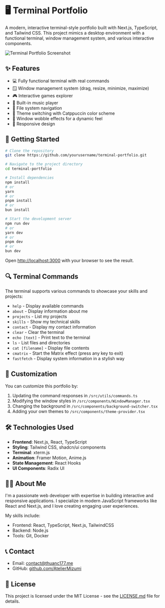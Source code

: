 # 🖥️ Terminal Portfolio

A modern, interactive terminal-style portfolio built with Next.js, TypeScript, and Tailwind CSS. This project mimics a desktop environment with a functional terminal, window management system, and various interactive components.

![Terminal Portfolio Screenshot](public/screenshot.png)

## ✨ Features

- 💻 Fully functional terminal with real commands
- 🪟 Window management system (drag, resize, minimize, maximize)
- 🎮 Interactive games explorer
- 🎵 Built-in music player
- 📁 File system navigation
- 🌈 Theme switching with Catppuccin color scheme
- 💫 Window wobble effects for a dynamic feel
- 📱 Responsive design

## 🚀 Getting Started

```bash
# Clone the repository
git clone https://github.com/yourusername/terminal-portfolio.git

# Navigate to the project directory
cd terminal-portfolio

# Install dependencies
npm install
# or
yarn
# or
pnpm install
# or
bun install

# Start the development server
npm run dev
# or
yarn dev
# or
pnpm dev
# or
bun dev
```

Open [http://localhost:3000](http://localhost:3000) with your browser to see the result.

## 🔍 Terminal Commands

The terminal supports various commands to showcase your skills and projects:

- `help` - Display available commands
- `about` - Display information about me
- `projects` - List my projects
- `skills` - Show my technical skills
- `contact` - Display my contact information
- `clear` - Clear the terminal
- `echo [text]` - Print text to the terminal
- `ls` - List files and directories
- `cat [filename]` - Display file contents
- `cmatrix` - Start the Matrix effect (press any key to exit)
- `fastfetch` - Display system information in a stylish way

## 🎨 Customization

You can customize this portfolio by:

1. Updating the command responses in `/src/utils/commands.ts`
2. Modifying the window styles in `/src/components/WindowManager.tsx`
3. Changing the background in `/src/components/background-switcher.tsx`
4. Adding your own themes to `/src/components/theme-provider.tsx`

## 🛠️ Technologies Used

- **Frontend**: Next.js, React, TypeScript
- **Styling**: Tailwind CSS, shadcn/ui components
- **Terminal**: xterm.js
- **Animation**: Framer Motion, Anime.js
- **State Management**: React Hooks
- **UI Components**: Radix UI

## 👨‍💻 About Me

I'm a passionate web developer with expertise in building interactive and responsive applications. I specialize in modern JavaScript frameworks like React and Next.js, and I love creating engaging user experiences.

My skills include:
- Frontend: React, TypeScript, Next.js, TailwindCSS
- Backend: Node.js
- Tools: Git, Docker

## 📞 Contact

- Email: contact@thuanc177.me
- GitHub: [github.com/AtelierMizumi](https://github.com/AtelierMizumi)

## 📄 License

This project is licensed under the MIT License - see the [LICENSE.md](LICENSE.md) file for details.

